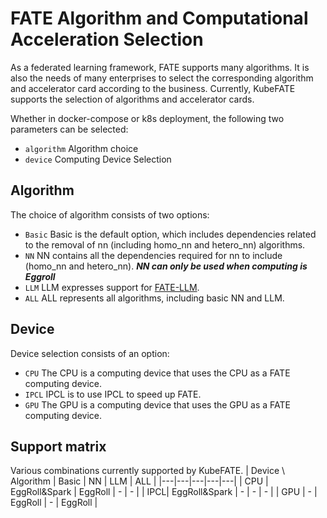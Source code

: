 # FATE Algorithm and Computational Acceleration Selection

As a federated learning framework, FATE supports many algorithms. It is also the needs of many enterprises to select the corresponding algorithm and accelerator card according to the business. Currently, KubeFATE supports the selection of algorithms and accelerator cards.

Whether in docker-compose or k8s deployment, the following two parameters can be selected:

- `algorithm` Algorithm choice
- `device` Computing Device Selection

## Algorithm

The choice of algorithm consists of two options:

- `Basic`
    Basic is the default option, which includes dependencies related to the removal of nn (including homo_nn and hetero_nn) algorithms.
- `NN`
    NN contains all the dependencies required for nn to include (homo_nn and hetero_nn). ***NN can only be used when computing is Eggroll***
- `LLM`
    LLM expresses support for [FATE-LLM](https://github.com/FederatedAI/FATE-LLM).
- `ALL`
    ALL represents all algorithms, including basic NN and LLM.

## Device

Device selection consists of an option:

- `CPU`
    The CPU is a computing device that uses the CPU as a FATE computing device.
- `IPCL`
    IPCL is to use IPCL to speed up FATE.
- `GPU`
    The GPU is a computing device that uses the GPU as a FATE computing device.

## Support matrix

Various combinations currently supported by KubeFATE.
| Device \ Algorithm | Basic | NN | LLM | ALL |
|---|---|---|---|---|
| CPU | EggRoll&Spark | EggRoll | - | - |
| IPCL| EggRoll&Spark | - | - | - |
| GPU | - | EggRoll | - | EggRoll |
